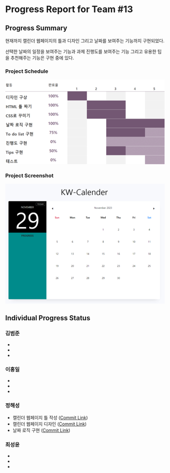 # Progress Report for Team #13

## Progress Summary 

현재까지 캘린더 웹페이지의 틀과 디자인 그리고 날짜를 보여주는 기능까지 구현되었다. 

선택한 날짜의 일정을 보여주는 기능과 과제 진행도를 보여주는 기능 그리고 유용한 팁을 추천해주는 기능은 구현 중에 있다.

### Project Schedule

![progress image](/image/progress_image.png)

### Project Screenshot

![progress example image](/image/project_example_image.png)

## Individual Progress Status
### 김범준
* 
* 
* 

### 이홍일
* 
* 
* 

### 정해성
* 캘린더 웹페이지 틀 작성 ([Commit Link](https://github.com/Chunsaeng20/KW-Calendar/commit/c64fb9852897f507b338f46aa9825cd19363e0c5))
* 캘린더 웹페이지 디자인 ([Commit Link](https://github.com/Chunsaeng20/KW-Calendar/commit/568539a3e1a72e619f8f4fc2b752bea284d85948))
* 날짜 로직 구현 ([Commit Link](https://github.com/Chunsaeng20/KW-Calendar/commit/39e50e82a6929a4b268b48c99b508b653ddb2b56))

### 최성윤
* 
* 
* 
